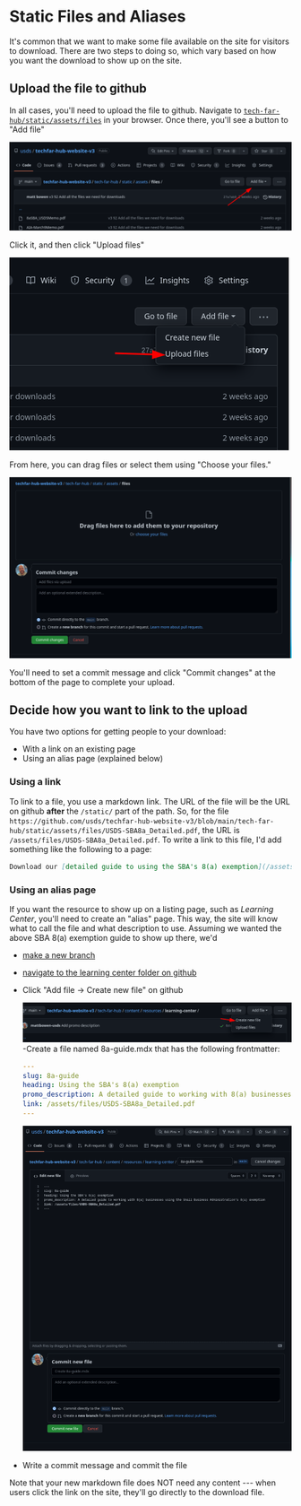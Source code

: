 # Static Files and Aliases

It's common that we want to make some file available on the site for visitors to download. There are two steps to doing so, which vary based on how you want the download to show up on the site.

## Upload the file to github

In all cases, you'll need to upload the file to github. Navigate to [`tech-far-hub/static/assets/files`](https://github.com/usds/techfar-hub-website-v3/tree/main/tech-far-hub/static/assets/files) in your browser. Once there, you'll see a button to "Add file"

![Static files folder](images/static-files.png)

Click it, and then click "Upload files"

![Upload files button](images/upload-files-button.png)

From here, you can drag files or select them using "Choose your files."

![Upload dialogue](images/upload-page.png)

You'll need to set a commit message and click "Commit changes" at the bottom of the page to complete your upload.

## Decide how you want to link to the upload

You have two options for getting people to your download:

- With a link on an existing page
- Using an alias page (explained below)

### Using a link

To link to a file, you use a markdown link. The URL of the file will be the URL on github **after** the `/static/` part of the path. So, for the file `https://github.com/usds/techfar-hub-website-v3/blob/main/tech-far-hub/static/assets/files/USDS-SBA8a_Detailed.pdf`, the URL is `/assets/files/USDS-SBA8a_Detailed.pdf`. To write a link to this file, I'd add something like the following to a page:

```markdown
Download our [detailed guide to using the SBA's 8(a) exemption](/assets/files/USDS-SBA8a_Detailed.pdf`).
```

### Using an alias page

If you want the resource to show up on a listing page, such as _Learning Center_, you'll need to create an "alias" page. This way, the site will know what to call the file and what description to use. Assuming we wanted the above SBA 8(a) exemption guide to show up there, we'd 

- [make a new branch](github-for-content.md#branches)
- [navigate to the learning center folder on github](https://github.com/usds/techfar-hub-website-v3/tree/main/tech-far-hub/content/resources/learning-center)
- Click "Add file -> Create new file" on github

    ![Create new file](images/create-new-file.png)
-Create a file named 8a-guide.mdx that has the following frontmatter:

    ```yaml
    ---
    slug: 8a-guide
    heading: Using the SBA's 8(a) exemption
    promo_description: A detailed guide to working with 8(a) businesses using the Small Business Administration's 8(a) exemption
    link: /assets/files/USDS-SBA8a_Detailed.pdf
    ---
    ```

    ![Creating an alias](images/creating-an-alias.png)
- Write a commit message and commit the file

Note that your new markdown file does NOT need any content --- when users click the link on the site, they'll go directly to the download file.